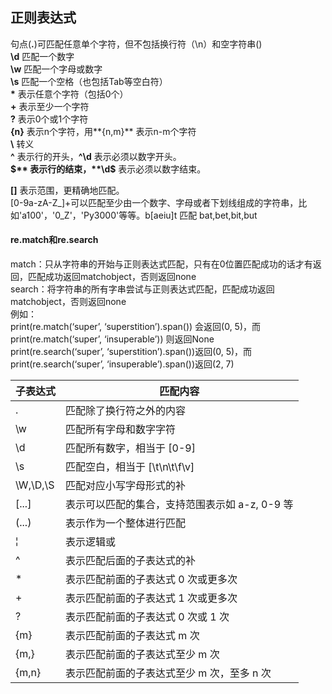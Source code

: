 ## 正则表达式 ##

句点(**.**)可匹配任意单个字符，但不包括换行符（\n）和空字符串()  
**\d** 匹配一个数字  
**\w** 匹配一个字母或数字  
**\s** 匹配一个空格（也包括Tab等空白符）   
**\*** 表示任意个字符（包括0个）  
**+** 表示至少一个字符  
**?** 表示0个或1个字符  
**{n}** 表示n个字符，用**{n,m}** 表示n-m个字符  
**\\** 转义  
**^** 表示行的开头，**^\d** 表示必须以数字开头。  
**$** 表示行的结束，**\d$** 表示必须以数字结束。  


**[]** 表示范围，更精确地匹配。  
[0-9a-zA-Z\_]+可以匹配至少由一个数字、字母或者下划线组成的字符串，比如'a100'，'0_Z'，'Py3000'等等。b[aeiu]t 匹配 bat,bet,bit,but

#### re.match和re.search  ####
match：只从字符串的开始与正则表达式匹配，只有在0位置匹配成功的话才有返回，匹配成功返回matchobject，否则返回none  
search：将字符串的所有字串尝试与正则表达式匹配，匹配成功返回matchobject，否则返回none  
例如：  
print(re.match(‘super’, ‘superstition’).span())   会返回(0, 5)，而print(re.match(‘super’, ‘insuperable’))   则返回None  
print(re.search(‘super’, ‘superstition’).span())返回(0, 5)，而print(re.search(‘super’, ‘insuperable’).span())返回(2, 7)



|子表达式 |	匹配内容 |
|----- |------- |
|.	|匹配除了换行符之外的内容 |
|\w	|匹配所有字母和数字字符
|\d	|匹配所有数字，相当于 [0-9]
|\s	|匹配空白，相当于 [\t\n\t\f\v]
|\W,\D,\S	|匹配对应小写字母形式的补
|[...]	|表示可以匹配的集合，支持范围表示如 a-z, 0-9 等
|(...)	|表示作为一个整体进行匹配
|¦	|表示逻辑或
|^	|表示匹配后面的子表达式的补
|*	|表示匹配前面的子表达式 0 次或更多次
|+	|表示匹配前面的子表达式 1 次或更多次
|?	|表示匹配前面的子表达式 0 次或 1 次
|{m}	|表示匹配前面的子表达式 m 次
|{m,}	|表示匹配前面的子表达式至少 m 次
|{m,n}	|表示匹配前面的子表达式至少 m 次，至多 n 次
